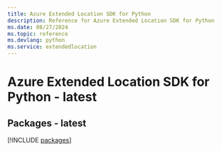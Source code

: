 ```yaml
---
title: Azure Extended Location SDK for Python
description: Reference for Azure Extended Location SDK for Python
ms.date: 08/27/2024
ms.topic: reference
ms.devlang: python
ms.service: extendedlocation
---
```

# Azure Extended Location SDK for Python - latest
## Packages - latest
[!INCLUDE [packages](extended-location-index.md)]